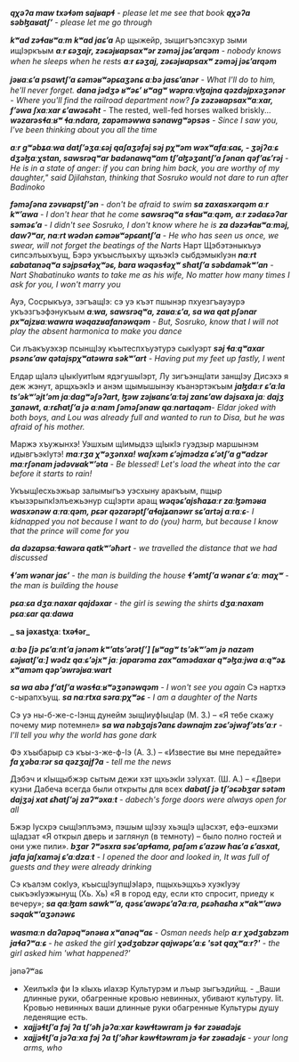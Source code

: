 **_qχəʔa maw txəɬəm sajʁapɬ_** - _please let me see that book_
**_qχəʔa səbɮaʁatʃʼ_** - _please let me go through_

**_kʷad zəɬaʁʷaːm kʷad jaɕʼa_**
Ар щыжейр, зыщигъэпсэхур зыми ищIэркъым
**_aːr ɕəʒajr, zəɕəjʁapsaxʷər zəməj jəɕʼarqəm_** - _nobody knows when he sleeps when he rests_
**_aːr ɕəʒaj, zəɕəjʁapsaxʷ zəməj jəɕʼarqəm_**

**_jəʁaːɕʼa      psawtʃʼa      ɕəməʁʷəpɕaʒənɕ    aːbə     jasɕʼanər_** - _What I'll do to him, he'll never forget._
**_dana jədʒə ʁʷəɕʼ ʁʷagʷ wəpraːvɮajna qəzdəjpxəʒənər_** - _Where you'll find the railroad department now?_
**_ʃə zəzəʁapsaxʷaːxar, fʼəwa ʃxaːxar ɕʼawəɕəħt_** - The rested, well-fed horses walked briskly...
**_wəzarəsɬaːʁʷ ɬaːndara, zapəməwwa sənawgʷəpsəs_** - _Since I saw you, I've been thinking about you all the time_

**_aːr gʷəbʑaːwa datʃʼəʒaːɕəj qaʃaʒəfəj səj pχʷəm wəxʷafaːɕaɕ, - ʒəjʔaːɕ dʒəɮaːχstan, sawsrəqʷar badənawqʷam tʃʼaɮəʒantʃʼa ʃənan qəfʼaɕʼrəj_** - _He is in a state of anger: if you can bring him back, you are worthy of my daughter," said Djilahstan, thinking that Sosruko would not dare to run after Badinoko_

**_fəməʃəna zəvʁapstʃʼən_** - _don't be afraid to swim_
**_sa zaxasxərqəm aːr kʷʼawa_** - _I don't hear that he come_
**_sawsrəqʷa sɬaʁʷaːqəm, aːr zədaɕəʔar səməɕʼa_** - _I didn't see Sosruko, I don't know where he is_
**_za dəzəɬaʁʷaːməj, dawʔʷar, naːrt wədən ɕəməʁʷəpɕantʃʼa_** - _He who has seen us once, we swear, will not forget the beatings of the Narts_
Нарт Щэбэтэныкъуэ сипсэлъыхъущ, Бэрэ укъыслъыхъу щхьэкIэ сыбдэмыкIуэн
**_naːrt ɕabatanəqʷa səjpsaɬəχʷəɕ, bara wəqəsɬəχʷ sħatʃʼa səbdaməkʷʼan_** - _Nart Shabatinuko wants to take me as his wife, No matter how many times I ask for you, I won't marry you_

Ауэ, Сосрыкъуэ, зэгъащIэ: сэ уэ къэт пшынэр пхуезгъауэурэ укъэзгъэфэнукъым
**_aːwa, sawsrəqʷa, zaʁaːɕʼa, sa wa qat pʃənar pxʷajzʁaːwawra wəqazʁafanəwqəm_** - _But, Sosruko, know that I will not play the absent harmonica to make you dance_

Си лъакъуэхэр псынщIэу къытеспхъуэтурэ сыкIуэрт
**_səj ɬaːqʷaxar psənɕʼaw qətajspχʷatəwra səkʷʼart_** - _Having put my feet up fastly, I went_

Елдар щIалэ цIыкIуитIым ядэгушыIэрт, Лу зигъэнщIати занщIэу Дисэхэ я деж жэнут, арщхьэкIэ и анэм щымышынэу къанэртэкъым
**_jaɮdaːr ɕʼaːla tsʼəkʷʼəjtʼəm jaːdagʷəʃəʔart, ɮəw zəjʁanɕʼaːtəj zanɕʼaw dəjsaxa jaː dajʒ ʒanəwt, aːrɕħatʃʼa jə aːnam ʃəməʃənaw qaːnartaqəm_**- _Eldar joked with both boys, and Lou was already full and wanted to run to Disa, but he was afraid of his mother._

Маржэ хъужынхэ! Уэшхым щIимыдзэ щIыкIэ гуэдзыр маршынэм идывгъэкIутэ!
**_maːrʒa χʷəʒənxa! waʃxəm ɕʼəjmədza ɕʼətʃʼa gʷadzər maːrʃənam jədəvʁakʷʼəta_** - _Be blessed! Let's load the wheat into the car before it starts to rain!_

УкъыщIесхьэжьар залымыгъэ уэсхыну аракъым, пщыр къызэрыпкIэлъежьэнур сщIэрти аращ
**_wəqəɕʼajsħaʑaːr zaːɮəməʁa wasxənəw aːraːqəm, pɕər qəzarəptʃʼaɬajʑanəwr sɕʼartəj aːraːɕ_**- _I kidnapped you not because I want to do (you) harm, but because I know that the prince will come for you_

**_da dəzapsaːɬawəra qatkʷʼəħərt_** - _we travelled the distance that we had discussed_

**_ɬʼəm wənar jaɕʼ_** - _the man is building the house_
**_ɬʼəmtʃʼa wənar ɕʼaː maχʷ_** - _the man is building the house_

**_pɕaːɕa dʒaːnaxar qajdəxar_** - _the girl is sewing the shirts_
**_dʒaːnaxam pɕaːɕar qaːdawa_**

**_ sa jəxastχaː txəɬər_**


**_aːbə [jə pɕʼaːntʼa jənəm kʷʼatsʼərətʃʼ] [ʁʷagʷ tsʼəkʷʼəm jə nazəm ɕəjʁatʃʼaː] wədz qaːɕʼəjxʷ jaː japarəma zaxʷamədaxar qʷəɮaːjwa aːqʷəʑ xʷaməm qəpʼəwrəjʁaːwart_**

**_sa wa abə fʼatʃʼa wəsɬaːʁʷəʒənəwqəm_** - _I won't see you again_
Сэ нартхэ с-ырапхъущ.
**_sa naːrtxa səraːpχʷəɕ_** - _I am a daughter of the Narts_

Сэ уэ ны-б-же-с-Iэнщ дунейм зыщIиуфIыцIар (М. З.) – «Я тебе скажу почему мир потемнел»
**_sa wa nəbʒajsʔanɕ dəwnajm zəɕʼəjwəfʼətsʼaːr_** - _I'll tell you why the world has gone dark_

Фэ хъыбарыр сэ къы-з-же-ф-Iэ (А. З.) – «Известие вы мне передайте»
**_fa χəbaːrər sa qəzʒajfʔa_** - _tell me the news_

Дэбэч и кIыщыбжэр сытым дежи хэт щхьэкIи зэIухат. (Ш. А.) – «Двери кузни Дабеча всегда были открыты для всех
**_dabatʃ jə tʃʼəɕəbʒar sətəm dajʒəj xat ɕħatʃʼəj zaʔʷəxaːt_** - _dabech's forge doors were always open for all_

Бжэр Iусхрэ сыщIэплъэмэ, пэшым щIэзу хьэщIэ щIэсхэт, ефэ-ешхэми щIадзат «Я открыл дверь и заглянул (в темноту) – было полно гостей и они уже пили».
**_bʒar ʔʷəsxra səɕʼapɬama, paʃəm ɕʼazəw ħaɕʼa ɕʼasxat, jafa jaʃxaməj ɕʼaːdzaːt_** - _I opened the door and looked in, It was full of guests and they were already drinking_

Сэ къалэм сокIуэ, къысщIэупщIэIарэ, пщыхьэщхьэ хуэкIуэу сыкъэкIуэжынущ (Хь. Хь) «Я в город еду, если кто спросит, приеду к вечеру»;
**_sa qaːɮam sawkʷʼa, qəsɕʼawəpɕʼaʔaːra, pɕəħaɕħa xʷakʷʼawə səqakʷʼaʒənəwɕ_**

**_wasmaːn daʔapəqʷənəʁa xʷanəqʷaɕ_** - _Osman needs help_
**_aːr χədʒabzəm jaɬaʔʷaːɕ_** - _he asked the girl_
**_χədʒabzər qajwəpɕʼaːɕ 'sət qaχʷaːr?'_** - _the girl asked him 'what happened?'_   

jənəʔʷaɕ

- ХеилъкIэ фи Iэ кIыхь иIахэр Культурэм и лъыр зыгъэдийщ. - _Ваши длинные руки, обагренные кровью невинных, убивают культуру. lit. Кровью невинных ваши длинные руки обагренные Культуры душу леденящие есть.
- **_xajjəɬtʃʼa fəj ʔa tʃʼəħ jəʔaːxar kəwɬtəwram jə ɬər zəʁadəjɕ_**
- **_xajjəɬtʃʼa jəʔaːxa fəj ʔa tʃʼəħər kəwɬtəwram jə ɬər zəʁadəjɕ_** - _your long arms, who_